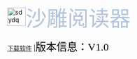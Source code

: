<META content="随囧,suijiong,Suijiong,bloh,App,app,酷安,基安,垃圾,我,哔哩哔哩,下载,Download,傻B,迷你世界,迷你屎界,垃圾,up,随囧啊,应用下载,Fusion app,FA,Bilibili,bilibili，比例比例,比例,apps.suibbs.online.随囧应用商店,随囧囧囧,store,应用，应用商店" name=keywords>    
<META content="随囧应用商店，随囧的App store" name=description>

        

        

<meta charset="UTF-8">

<meta http-equiv="X-UA-Compatible" content="IE=edge"> 

<meta name="viewport" content="width=device-width, initial-scale=1">

        

<img loading="aaa" src="http://image.coolapk.com/apk_logo/2020/1115/16/icon-279015-o_1en5hv9nh72llepfkr1deb1otj1v-uid-3251470@373x373.png" alt="sdydq" width="42" height="42"><font face="微软雅黑" size="7" color="#B0C4DE">沙雕阅读器</font>

<div class="AppName">

<a href="/apps/1.html">
        
        
<a href="https://golb.suijiong.top/%E6%B2%99%E9%9B%95%E9%98%85%E8%AF%BB%E5%99%A8_1.0.apk">下载软件</a> |<font face="微软雅黑" size="5" color="black">版本信息：V1.0</font>
